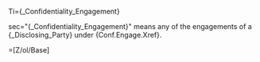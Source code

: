 Ti={_Confidentiality_Engagement}

sec="{_Confidentiality_Engagement}" means any of the engagements of a {_Disclosing_Party} under {Conf.Engage.Xref}.

=[Z/ol/Base]
